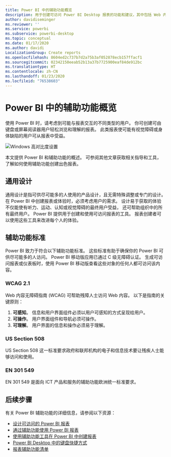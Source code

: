 ```yaml
---
title: Power BI 中的辅助功能概览
description: 用于创建可访问 Power BI Desktop 报表的功能和建议，其中包括 Web 内容无障碍指南 (WCAG)
author: davidiseminger
ms.reviewer: ''
ms.service: powerbi
ms.subservice: powerbi-desktop
ms.topic: conceptual
ms.date: 01/17/2020
ms.author: davidi
LocalizationGroup: Create reports
ms.openlocfilehash: 8604ed2c737b7d2a75b3af052878ecb157ffacf1
ms.sourcegitcommit: 02342150eeab52b13a37b7725900eaf84de912bc
ms.translationtype: HT
ms.contentlocale: zh-CN
ms.lasthandoff: 01/23/2020
ms.locfileid: "76538603"
---
```

# <a name="overview-of-accessibility-in-power-bi"></a>Power BI 中的辅助功能概览

使用 Power BI 时，请考虑到可能与报表交互的不同类型的用户。 你可创建可由键盘或屏幕阅读器用户轻松浏览和理解的报表。 此类报表使可能有视觉障碍或身体缺陷的用户可从报表中受益。

![Windows 高对比度设置](media/desktop-accessibility/accessibility-05b.png)

本文提供 Power BI 和辅助功能的概述。 可参阅其他文章获取相关指导和工具，了解如何使用辅助功能创建出色报表。

## <a name="universal-design"></a>通用设计

通用设计是指可供尽可能多的人使用的产品设计，且无需特殊调整或专门的设计。 在 Power BI 中创建报表或体验时，必须考虑用户的需求。 设计易于获取的体验不仅能使有听力、运动、认知或视觉障碍的最终用户受益， 还可帮助组织中的所有最终用户。 Power BI 提供用于创建和使用可访问报表的工具。 报表创建者可以使用这些工具来改进每个人的体验。

## <a name="accessibility-standards"></a>辅助功能标准

Power BI 致力于符合以下辅助功能标准。 这些标准有助于确保你的 Power BI 可供尽可能多的人访问。 Power BI 移动版应用已通过 C 级无障碍认证。 生成可访问报表或仪表板时，使用 Power BI 移动版查看这些对象的任何人都可访问该内容。

### <a name="wcag-21"></a>WCAG 2.1

Web 内容无障碍指南 (WCAG) 可帮助残障人士访问 Web 内容。 以下是指南的关键原则：

1. **可感知**。 信息和用户界面组件必须以用户可感知的方式呈现给用户。
2. **可操作**。 用户界面组件和导航必须可操作。
3. **可理解**。 用户界面的信息和操作必须易于理解。

### <a name="us-section-508"></a>US Section 508

US Section 508 这一标准要求政府和联邦机构的电子和信息技术要让残疾人士能够访问和使用。

### <a name="en-301-549"></a>EN 301 549

EN 301 549 是面向 ICT 产品和服务的辅助功能欧洲统一标准要求。  

## <a name="next-steps"></a>后续步骤

有关 Power BI 辅助功能的详细信息，请参阅以下资源：

* [设计可访问的 Power BI 报表](desktop-accessibility-creating-reports.md)
* [通过辅助功能使用 Power BI 报表](desktop-accessibility-consuming-tools.md)
* [使用辅助功能工具在 Power BI 中创建报表](desktop-accessibility-creating-tools.md)
* [Power BI Desktop 中的键盘快捷方式](desktop-accessibility-keyboard-shortcuts.md)
* [报表辅助功能清单](desktop-accessibility-creating-reports.md#report-accessibility-checklist)


